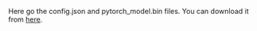 Here go the config.json and pytorch_model.bin files. You can download it from [here](https://drive.google.com/file/d/1T72-yKJV3SQbQy5ME8_Qj-GaMTPCtaRL/view?usp=sharing).
